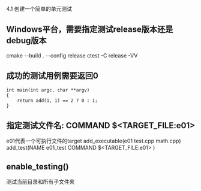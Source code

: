 4.1 创建一个简单的单元测试

## Windows平台，需要指定测试release版本还是debug版本
cmake --build . --config release
ctest -C release -VV

## 成功的测试用例需要返回0
```
int main(int argc, char **argv)
{
    return add(1, 1) == 2 ? 0 : 1;
}
```

## 指定测试文件名: COMMAND $<TARGET_FILE:e01>

e01代表一个可执行文件的target
add_executable(e01 test.cpp math.cpp)
add_test(NAME e01_test
    COMMAND $<TARGET_FILE:e01>
    )

## enable_testing()
测试当前目录和所有子文件夹


